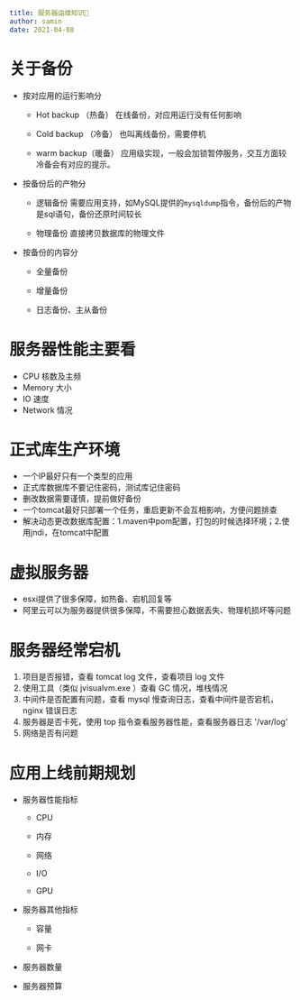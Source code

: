 ```yaml
title: 服务器运维知识🚀
author: samin
date: 2021-04-08
```

# 关于备份

- 按对应用的运行影响分
    - Hot backup （热备）
      在线备份，对应用运行没有任何影响
      
    - Cold backup （冷备）
      也叫离线备份，需要停机
      
    - warm backup（暖备）
      应用级实现，一般会加锁暂停服务，交互方面较冷备会有对应的提示。

- 按备份后的产物分
    - 逻辑备份
      需要应用支持，如MySQL提供的`mysqldump`指令，备份后的产物是sql语句，备份还原时间较长
      
    - 物理备份
      直接拷贝数据库的物理文件

- 按备份的内容分
    - 全量备份
      
    - 增量备份
      
    - 日志备份、主从备份

# 服务器性能主要看

- CPU 核数及主频
- Memory 大小
- IO 速度
- Network 情况

# 正式库生产环境

- 一个IP最好只有一个类型的应用
- 正式库数据库不要记住密码，测试库记住密码
- 删改数据需要谨慎，提前做好备份
- 一个tomcat最好只部署一个任务，重启更新不会互相影响，方便问题排查
- 解决动态更改数据库配置：1.maven中pom配置，打包的时候选择环境；2.使用jndi，在tomcat中配置

# 虚拟服务器

- esxi提供了很多保障，如热备、宕机回复等
- 阿里云可以为服务器提供很多保障，不需要担心数据丢失、物理机损坏等问题

# 服务器经常宕机

1. 项目是否报错，查看 tomcat log 文件，查看项目 log 文件
1. 使用工具（类似 jvisualvm.exe ）查看 GC 情况，堆栈情况
1. 中间件是否配置有问题，查看 mysql 慢查询日志，查看中间件是否宕机，nginx 错误日志
1. 服务器是否卡死，使用 top 指令查看服务器性能，查看服务器日志 '/var/log'
1. 网络是否有问题

# 应用上线前期规划

- 服务器性能指标

    - CPU

    - 内存

    - 网络

    - I/O

    - GPU

- 服务器其他指标

    - 容量

    - 网卡

- 服务器数量

- 服务器预算